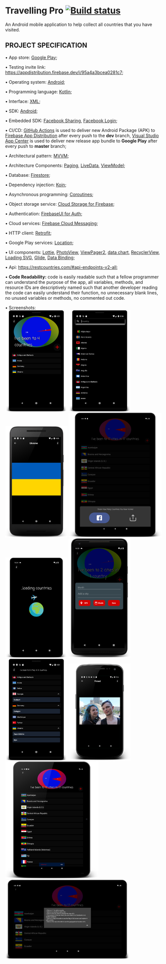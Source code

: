 # Travelling Pro [![Build status](https://build.appcenter.ms/v0.1/apps/add3e42d-20e7-466d-9300-e42abf3e6b76/branches/master/badge)](https://appcenter.ms)

An Android mobile application to help collect all countries that you have visited.

## PROJECT SPECIFICATION

• App store:
[Google Play](https://play.google.com/store/apps/details?id=io.github.turskyi.travellingpro);

• Testing invite link: https://appdistribution.firebase.dev/i/95a4a3bcea0281c7;

• Operating system: [Android](https://www.android.com/);

• Programming language: [Kotlin](https://kotlinlang.org/);

• Interface: [XML](https://developer.android.com/guide/topics/ui/declaring-layout);

• SDK: [Android](https://developer.android.com/studio/intro);

• Embedded SDK: [Facebook Sharing](https://developers.facebook.com/docs/sharing/android),
[Facebook Login](https://developers.facebook.com/docs/facebook-login/overview);

• CI/CD: [GitHub Actions](https://docs.github.com/en/actions) is used to deliver new Android
Package (APK) to [Firebase App Distribution](https://firebase.google.com/docs/app-distribution)
after every push to the **dev** branch,
[Visual Studio App Center](https://docs.microsoft.com/en-us/appcenter/) is used to deliver new
release app bundle to **Google Play** after every push to **master** branch;

• Architectural pattern: [MVVM](https://en.wikipedia.org/wiki/Model%E2%80%93view%E2%80%93viewmodel);

• Architecture Components:
[Paging](https://developer.android.com/topic/libraries/architecture/paging),
[LiveData](https://developer.android.com/topic/libraries/architecture/livedata),
[ViewModel](https://developer.android.com/topic/libraries/architecture/viewmodel);

• Database: [Firestore](https://firebase.google.com/docs/firestore);

• Dependency injection: [Koin](https://insert-koin.io/docs/reference/introduction);

• Asynchronous programming: [Coroutines](https://developer.android.com/kotlin/coroutines);

• Object storage service: [Cloud Storage for Firebase](https://firebase.google.com/docs/storage);

• Authentication: [FirebaseUI for Auth](https://firebase.google.com/docs/auth/android/firebaseui);

• Cloud services: [Firebase Cloud Messaging](https://firebase.google.com/docs/cloud-messaging);

• HTTP client: [Retrofit](https://square.github.io/retrofit/);

• Google Play services: [Location](https://developer.android.com/training/location);

• UI components: [Lottie](https://lottiefiles.com/what-is-lottie),
[PhotoView](https://github.com/Baseflow/PhotoView),
[ViewPager2](https://developer.android.com/jetpack/androidx/releases/viewpager2),
[data chart](https://weeklycoding.com/mpandroidchart/),
[RecyclerView](http://www.recyclerview.org/),
[Loading SVG](https://github.com/corouteam/GlideToVectorYou),
[Glide](https://bumptech.github.io/glide/),
[Data Binding](https://developer.android.com/topic/libraries/data-binding);

• Api: https://restcountries.com/#api-endpoints-v2-all;

• **Code Readability:** code is easily readable such that a fellow programmer can understand the
purpose of the app, all variables, methods, and resource IDs are descriptively named such that
another developer reading the code can easily understand their function, no unnecessary blank lines,
no unused variables or methods, no commented out code.

• Screenshots:  
<img src="screenshots/device-2020-06-05-085243.png" width="200" >
<img src="screenshots/device-2020-06-05-085456.png" width="200" >
<img src="screenshots/device-2020-06-05-090524.png" width="200" >
<img src="screenshots/device-2020-06-28-164528.png" width="300" >
<img src="screenshots/device-2020-10-18-103522.png" width="200" >
<img src="screenshots/device-2020-10-18-103111.png" width="200" >
<img src="screenshots/device-2020-06-05-090129.png" width="200" >
<img src="screenshots/device-2020-06-05-091508.png" width="200" >
<img src="screenshots/device-2020-06-05-094730.png" width="300" >
<img src="screenshots/device-2020-06-28-162902.png" width="400" >
